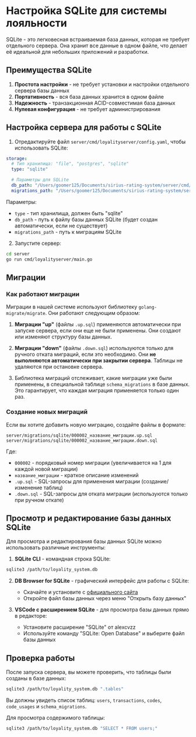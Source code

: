 # Настройка SQLite для системы лояльности

SQLite - это легковесная встраиваемая база данных, которая не требует отдельного сервера. Она хранит все данные в одном файле, что делает её идеальной для небольших приложений и разработки.

## Преимущества SQLite

1. **Простота настройки** - не требует установки и настройки отдельного сервера базы данных
2. **Портативность** - вся база данных хранится в одном файле
3. **Надежность** - транзакционная ACID-совместимая база данных
4. **Нулевая конфигурация** - не требует администрирования

## Настройка сервера для работы с SQLite

1. Отредактируйте файл `server/cmd/loyalityserver/config.yaml`, чтобы использовать SQLite:

```yaml
storage:
  # Тип хранилища: "file", "postgres", "sqlite"
  type: "sqlite"

  # Параметры для SQLite
  db_path: "/Users/goomer125/Documents/sirius-rating-system/server/cmd/loyalityserver/data/loyality_system.db"
  migrations_path: "/Users/goomer125/Documents/sirius-rating-system/server/migrations/sqlite"
```

Параметры:

- `type` - тип хранилища, должен быть "sqlite"
- `db_path` - путь к файлу базы данных SQLite (будет создан автоматически, если не существует)
- `migrations_path` - путь к миграциям SQLite

2. Запустите сервер:

```bash
cd server
go run cmd/loyalityserver/main.go
```

## Миграции

### Как работают миграции

Миграции в нашей системе используют библиотеку `golang-migrate/migrate`. Они работают следующим образом:

1. **Миграции "up"** (файлы `.up.sql`) применяются автоматически при запуске сервера, если они еще не были применены. Они создают или изменяют структуру базы данных.

2. **Миграции "down"** (файлы `.down.sql`) используются только для ручного отката миграций, если это необходимо. Они **не выполняются автоматически при закрытии сервера**. Таблицы не удаляются при остановке сервера.

3. Библиотека миграций отслеживает, какие миграции уже были применены, в специальной таблице `schema_migrations` в базе данных. Это гарантирует, что каждая миграция применяется только один раз.

### Создание новых миграций

Если вы хотите добавить новую миграцию, создайте файлы в формате:

```
server/migrations/sqlite/000002_название_миграции.up.sql
server/migrations/sqlite/000002_название_миграции.down.sql
```

Где:

- `000002` - порядковый номер миграции (увеличивается на 1 для каждой новой миграции)
- `название_миграции` - краткое описание изменений
- `.up.sql` - SQL-запросы для применения миграции (создание/изменение таблиц)
- `.down.sql` - SQL-запросы для отката миграции (используются только при ручном откате)

## Просмотр и редактирование базы данных SQLite

Для просмотра и редактирования базы данных SQLite можно использовать различные инструменты:

1. **SQLite CLI** - командная строка SQLite:

```bash
sqlite3 /path/to/loyality_system.db
```

2. **DB Browser for SQLite** - графический интерфейс для работы с SQLite:
   - Скачайте и установите с [официального сайта](https://sqlitebrowser.org/)
   - Откройте файл базы данных через меню "Открыть базу данных"

3. **VSCode с расширением SQLite** - для просмотра базы данных прямо в редакторе:
   - Установите расширение "SQLite" от alexcvzz
   - Используйте команду "SQLite: Open Database" и выберите файл базы данных

## Проверка работы

После запуска сервера, вы можете проверить, что таблицы были созданы в базе данных:

```bash
sqlite3 /path/to/loyality_system.db ".tables"
```

Вы должны увидеть список таблиц: `users`, `transactions`, `codes`, `code_usages` и `schema_migrations`.

Для просмотра содержимого таблицы:

```bash
sqlite3 /path/to/loyality_system.db "SELECT * FROM users;"
```
